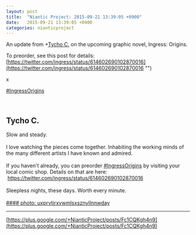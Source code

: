 ```yaml
---
layout: post
title:  "Niantic Project: 2015-09-21 13:39:05 +0900"
date:   2015-09-21 13:39:05 +0900
categories: nianticproject
---
```

An update from +[Tycho C.](https://plus.google.com/106965960712090580437 "") on the upcoming graphic novel, Ingress: Origins.

To preorder, see this post for details: [https://twitter.com/ingress/status/614602690102870016](https://twitter.com/ingress/status/614602690102870016 "")

x

[#IngressOrigins](https://plus.google.com/s/%23IngressOrigins "")<div class="shared"><br /><h2>Tycho C.</h2>Slow and steady.<br /><br />I love watching the pieces come together. Inhabiting the working minds of the many different artists I have known and admired.<br /><br />If you haven't already, you can preorder <a rel="nofollow" class="ot-hashtag" href="https://plus.google.com/s/%23IngressOrigins">#IngressOrigins</a> by visiting your local comic shop. Details on that are here:  <a href="https://twitter.com/ingress/status/614602690102870016" class="ot-anchor">https://twitter.com/ingress/status/614602690102870016</a><br /><br />Sleepless nights, these days. Worth every minute.<br /><br /></div>
[#### photo: uxprvtirxvwmlsxsznyllnnwday](https://lh3.googleusercontent.com/-zft0HiQcc4g/Vf-JT2Ihb_I/AAAAAAAAAQc/S35vGMGJHXI/w800-h429/LabWork.jpg "")
- - -
[https://plus.google.com/+NianticProject/posts/Fc1CQKgh4n9](https://plus.google.com/+NianticProject/posts/Fc1CQKgh4n9)
